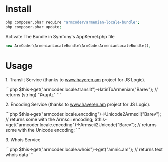 Install
=======
```bash
php composer.phar require "armcoder/armenian-locale-bundle";
php composer.phar update;
```
Activate The Bundle in Symfony's  AppKernel.php file
```php
new ArmCoder\ArmenianLocaleBundle\ArmCoderArmenianLocaleBundle(),
```
Usage
=============
<p>1. Translit Service (thanks to <a target="_blank" href="http://hayeren.am/">www.hayeren.am</a> project for JS Logic).</p>
```php
$this->get("armcoder.locale.translit")->latinToArmenian("Barev");  // returns (string) "Բարև"
```
<p>2. Encoding Service (thanks to <a target="_blank" href="http://hayeren.am/">www.hayeren.am</a> project for JS Logic).</p>
```php
$this->get("armcoder.locale.encoding")->Unicode2Armscii("Barev");  // returns some with the Armscii encoding;
$this->get("armcoder.locale.encoding")->Armscii2Unicode("Barev");  // returns some with the Unicode encoding;
```

<p>3. Whois Service</p>
```php
$this->get("armcoder.locale.whois")->get("amnic.am");  // returns text whois data
```

